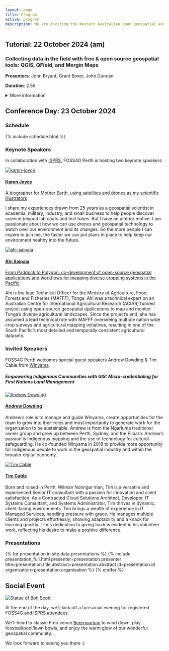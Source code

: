 ```yaml
---
layout: page
title: Program
active: program
description: We are inviting the Western Australian open geospatial and mapping community to get involved by submitting a presentation.
---
```



## Tutorial: 22 October 2024 (am)

### Collecting data in the field with free & open source geospatial tools: QGIS, QField, and Mergin Maps

**Presenters**: John Bryant, Grant Boxer, John Duncan

**Duration**: 2.5h
<details>
    <summary>More information</summary>
    {% include_relative read_more/workshop.html %}
</details>

<div class="divider"></div>


## Conference Day: 23 October 2024
<h3>Schedule</h3>

{% include schedule.html %}



<div class="divider-light"></div>


<div id="keynotes" class="anchor-offset"></div>

### Keynote Speakers

In collaboration with <a href="https://www.isprs.org/tc4-symposium2024/index.html" target="_blank" rel="noreferrer">ISPRS</a>, FOSS4G Perth is hosting two keynote speakers:


<div class="grid grid-cols-2">
    <div class="speaker-container">
        <a href="https://www.linkedin.com/in/drkjoyce/" target="_blank"><img src="/assets/img/program/karen-joyce.png" class="keynote-img" alt="karen-joyce">
        <h4>Karen Joyce</h4></a>
        <a href="https://www.isprs.org/tc4-symposium2024/speakers.html" target="_blank" rel="noreferrer">A biographer for Mother Earth, using satellites and drones as my scientific illustrators</a>
        <p>I share my experiences drawn from 25 years as a geospatial scientist in academia, military, industry, and small business to help people discover science beyond lab coats and test tubes. But I have an ulterior motive. I am passionate about how we can use drones and geospatial technology to watch over our environment and its changes. So the more people I can inspire to join me, the faster we can put plans in place to help keep our environment healthy into the future.
        </p>
    </div>
    <div class="speaker-container">
        <a href="https://www.linkedin.com/in/ahi-saipaia-761874207/" target="_blank"><img src="/assets/img/program/ahi-saipaia.png" class="keynote-img" alt="ahi-saipaia">
        <h4>Ahi Saipaia</h4></a>
        <a href="https://www.isprs.org/tc4-symposium2024/speakers.html" target="_blank" rel="noreferrer">From Paddock to Polygon: co-development of open-source geospatial applications and workflows for mapping diverse cropping systems in the Pacific</a>
        <p>Ahi is the lead Technical Officer for the Ministry of Agriculture, Food, Forests and Fisheries (MAFFF), Tonga. Ahi was a technical expert on an Australian Centre for International Agricultural Research (ACIAR) funded project using open-source geospatial applications to map and monitor Tonga’s diverse agricultural landscapes. Since the project’s end, she has assumed a lead technical role with MAFFF overseeing multiple nation wide crop surveys and agricultural mapping initiatives, resulting in one of the South Pacific’s most detailed and temporally consistent agricultural datasets.
        </p>
    </div>
</div>

<div class="divider-light"></div>


<div id="guests" class="anchor-offset"></div>

### Invited Speakers

<p>FOSS4G Perth welcomes special guest speakers Andrew Dowding & Tim Cable from <a target="_blank" href="https://www.winyama.com.au/">Winyama</a>.</p>
<h5>Empowering Indigenous Communities with GIS: Micro-credentialing for First Nations Land Management</h5>

<div class="grid grid-cols-2">
    <div class="speaker-container">
        <a href="https://www.linkedin.com/in/andrew-dowding-036aaa11/" target="_blank"><img src="/assets/img/program/andrew_dowding.webp" class="keynote-img" alt="Andrew Dowding">
        <h4>Andrew Dowding</h4></a>
        <p>
        Andrew’s role is to manage and guide Winyama, create opportunities for the team to grow into their roles and most importantly to generate work for the organisation to be sustainable. Andrew is from the Ngarluma traditional owner group and grew up between Perth, Sydney, and the Pilbara. Andrew’s passion is Indigenous mapping and the use of technology for cultural safeguarding. He co-founded Winyama in 2018 to provide more opportunity for Indigenous people to work in the geospatial industry and within the broader digital economy.
        </p>
    </div>
    <div class="speaker-container">
        <a href="https://www.linkedin.com/in/kass-boladeras/" target="_blank"><img src="/assets/img/program/tim.jpg" class="keynote-img" alt="Tim Cable">
        <h4>Tim Cable</h4></a>
        <p>
        Born and raised in Perth, Wilman Noongar man, Tim is a versatile and experienced Senior IT consultant with a passion for innovation and client satisfaction. As a Contracted Cloud Solutions Architect, Developer, IT Systems Consultant, and Systems Administrator, Tim thrives in dynamic, client-facing environments.  Tim brings a wealth of experience in IT Managed Services, handling pressure with grace. He manages multiple clients and projects effortlessly, showing adaptability and a knack for learning quickly. Tim's dedication to giving back is evident in his volunteer work, reflecting his desire to make a positive difference.
        </p>
    </div>
</div>

<div class="divider-light"></div>

<div id="main-program" class="anchor-offset"></div>

<h3>Presentations</h3>

<div id="presentations">
{% for presentation in site.data.presentations %}
    {% include presentation_full.html
        presenter=presentation.presenter
        title=presentation.title
        abstract=presentation.abstract
        id=presentation.id
        organisation=presentation.organisation
    %}
{% endfor %}
</div>


<div class="divider"></div>

<div id="social" class="anchor-offset"></div>

## Social Event

<div class="social-program">
    <div>
        <a href="https://en.wikipedia.org/wiki/Bon_Scott" target="_blank"><img src="/assets/img/freo/bonscott.webp" alt="Statue of Bon Scott"></a>
    </div>
    <div>
        <p>At the end of the day, we'll kick off a fun social evening for registered FOSS4G and ISPRS attendees.</p>
        <p>We'll head to classic Freo venue <a href="https://beerpourium.com.au/" target="_blank">Beerpourium</a> to wind down, play foosball/pool/lawn bowls, and enjoy the warm glow of our wonderful geospatial community.</p>
        <p>We look forward to seeing you there :)</p>
    </div>
</div>
